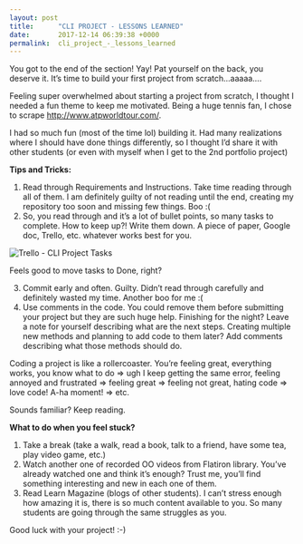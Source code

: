 ```yaml
---
layout: post
title:      "CLI PROJECT - LESSONS LEARNED"
date:       2017-12-14 06:39:38 +0000
permalink:  cli_project_-_lessons_learned
---
```



You got to the end of the section! Yay! Pat yourself on the back, you deserve it.
It’s time to build your first project from scratch...aaaaa….

Feeling super overwhelmed about starting a project from scratch, I thought I needed a fun theme to keep me motivated. Being a huge tennis fan, I chose to scrape http://www.atpworldtour.com/. 

I had so much fun (most of the time lol) building it. Had many realizations where I should have done things differently, so I thought I’d share it with other students (or even with myself when I get to the 2nd portfolio project)

**Tips and Tricks:**

1. Read through Requirements and Instructions. Take time reading through all of them. I am definitely guilty of not reading until the end, creating my repository too soon and missing few things. Boo :(
2. So, you read through and it’s a lot of bullet points, so many tasks to complete. How to keep up?! Write them down. A piece of paper, Google doc, Trello, etc. whatever works best for you. 

![Trello - CLI Project Tasks](https://imgur.com/a/uUdYo)

Feels good to move tasks to Done, right? 

3. Commit early and often. Guilty. Didn’t read through carefully and definitely wasted my time. Another boo for me :(
4. Use comments in the code. You could remove them before submitting your project but they are such huge help. Finishing for the night? Leave a note for yourself describing what are the next steps. Creating multiple new methods and planning to add code to them later? Add comments describing what those methods should do. 

Coding a project is like a rollercoaster. You’re feeling great, everything works, you know what to do => ugh I keep getting the same error, feeling annoyed and frustrated => feeling great => feeling not great, hating code => love code! A-ha moment! => etc. 

Sounds familiar? Keep reading.

**What to do when you feel stuck?**

1. Take a break (take a walk, read a book, talk to a friend, have some tea, play video game, etc.)
2. Watch another one of recorded OO videos from Flatiron library. You’ve already watched one and think it’s enough? Trust me, you’ll find something interesting and new in each one of them. 
3. Read Learn Magazine (blogs of other students). I can’t stress enough how amazing it is, there is so much content available to you. So many students are going through the same struggles as you.

Good luck with your project! :-)


